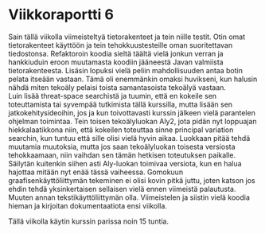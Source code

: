 # Viikkoraportti 6
Sain tällä viikolla viimeisteltyä tietorakenteet ja tein niille testit. Otin omat tietorakenteet käyttöön ja tein tehokkuustesteille oman suoritettavan tiedostonsa. Refaktoroin koodia sieltä täältä vielä jonkun verran ja hankkiuduin eroon muutamasta koodiin jääneestä Javan valmiista tietorakenteesta. Lisäsin lopuksi vielä peliin mahdollisuuden antaa botin pelata itseään vastaan. Tämä oli enemmänkin omaksi huvikseni, kun halusin nähdä miten tekoäly pelaisi toista samantasoista tekoälyä vastaan.  
Luin lisää threat-space searchistä ja tuumin, että en kokeile sen toteuttamista tai syvempää tutkimista tällä kurssilla, mutta lisään sen jatkokehitysideoihin, jos ja kun toivottavasti kurssin jälkeen vielä parantelen ohjelman toimintaa. Tein toisen tekoälyluokan Aly2, jota pidän nyt loppuajan hiekkalaatikkona niin, että kokeilen toteuttaa sinne principal variation searchin, kun tuntuu että sille olisi vielä hyvin aikaa. Luokkaan pitää tehdä muutamia muutoksia, mutta jos saan tekoälyluokan toisesta versiosta tehokkaamaan, niin vaihdan sen tämän hetkisen toteutuksen paikalle. Säilytän kuitenkin siihen asti Aly-luokan toimivaa versiota, kun en halua hajottaa mitään nyt enää tässä vaiheessa. Gomokuun graafisenkäyttöliittymän tekeminen ei olisi kovin pitkä juttu, joten katson jos ehdin tehdä yksinkertaisen sellaisen vielä ennen viimeistä palautusta. Muuten annan tekstikäyttöliittymän olla. Viimeistelen ja siistin vielä koodia hieman ja kirjoitan dokumentaatiota ensi viikolla.  

Tällä viikolla käytin kurssin parissa noin 15 tuntia.
